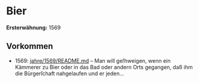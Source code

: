 # Bier

**Ersterwähnung:** 1569

## Vorkommen
- 1569: [jahre/1569/README.md](../jahre/1569/README.md) – Man will geſhweigen, wenn
ein Kämmerer zu Bier oder in das Bad oder andern Orts
gegangen, daß ihm die Bürgerſchaft nahgelaufen und er
jeden...

